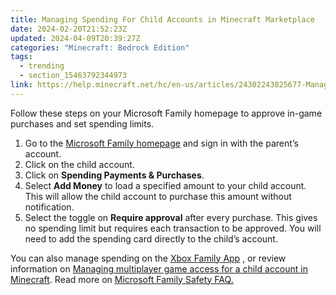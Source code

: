 ```yaml
---
title: Managing Spending For Child Accounts in Minecraft Marketplace
date: 2024-02-20T21:52:23Z
updated: 2024-04-09T20:39:27Z
categories: "Minecraft: Bedrock Edition"
tags:
  - trending
  - section_15463792344973
link: https://help.minecraft.net/hc/en-us/articles/24302243825677-Managing-Spending-For-Child-Accounts-in-Minecraft-Marketplace
---
```


Follow these steps on your Microsoft Family homepage to approve in-game purchases and set spending limits.

1.  Go to the [Microsoft Family homepage](https://account.microsoft.com/family/home) and sign in with the parent’s account.
2.  Click on the child account.
3.  Click on **Spending Payments & Purchases**.
4.  Select **Add Money** to load a specified amount to your child account. This will allow the child account to purchase this amount without notification.
5.  Select the toggle on **Require approval** after every purchase. This gives no spending limit but requires each transaction to be approved. You will need to add the spending card directly to the child’s account.

You can also manage spending on the [Xbox Family App](https://support.xbox.com/en-US/help/family-online-safety/family-settings-app/manage-child-content-in-the-Xbox-Family-Setting-app) , or review information on [Managing multiplayer game access for a child account in Minecraft](./Managing-Multiplayer-Game-Access-For-a-Child-Account-in-Minecraft.md). Read more on [Microsoft Family Safety FAQ.](https://prod.support.services.microsoft.com/en-us/account-billing/microsoft-family-safety-faq-bad45b7f-ee38-45fb-b1d2-7976e87a5526)
